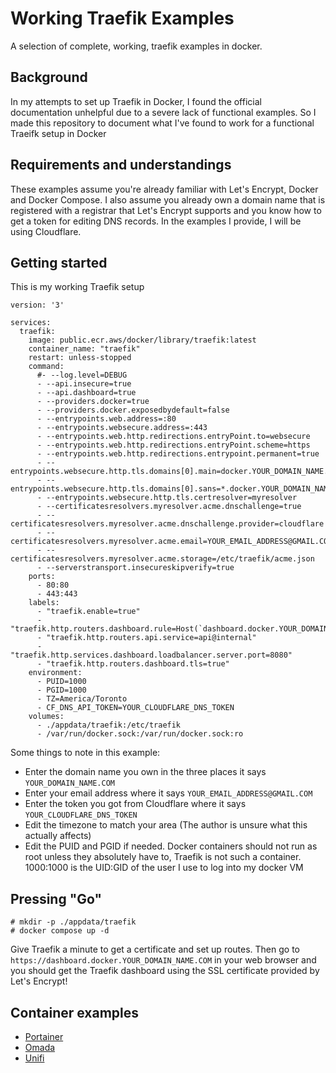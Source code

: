 # Working Traefik Examples

A selection of complete, working, traefik examples in docker.

## Background

In my attempts to set up Traefik in Docker, I found the official documentation unhelpful due to a severe lack of functional examples. So I made this repository to document what I've found to work for a functional Traeifk setup in Docker

## Requirements and understandings

These examples assume you're already familiar with Let's Encrypt, Docker and Docker Compose. I also assume you already own a domain name that is registered with a registrar that Let's Encrypt supports and you know how to get a token for editing DNS records. In the examples I provide, I will be using Cloudflare.

## Getting started

This is my working Traefik setup

    version: '3'

    services:
      traefik:
        image: public.ecr.aws/docker/library/traefik:latest
        container_name: "traefik"
        restart: unless-stopped
        command:
          #- --log.level=DEBUG
          - --api.insecure=true
          - --api.dashboard=true
          - --providers.docker=true
          - --providers.docker.exposedbydefault=false
          - --entrypoints.web.address=:80
          - --entrypoints.websecure.address=:443
          - --entrypoints.web.http.redirections.entryPoint.to=websecure
          - --entrypoints.web.http.redirections.entryPoint.scheme=https
          - --entrypoints.web.http.redirections.entrypoint.permanent=true
          - --entrypoints.websecure.http.tls.domains[0].main=docker.YOUR_DOMAIN_NAME.COM
          - --entrypoints.websecure.http.tls.domains[0].sans=*.docker.YOUR_DOMAIN_NAME.COM
          - --entrypoints.websecure.http.tls.certresolver=myresolver
          - --certificatesresolvers.myresolver.acme.dnschallenge=true
          - --certificatesresolvers.myresolver.acme.dnschallenge.provider=cloudflare
          - --certificatesresolvers.myresolver.acme.email=YOUR_EMAIL_ADDRESS@GMAIL.COM
          - --certificatesresolvers.myresolver.acme.storage=/etc/traefik/acme.json
          - --serverstransport.insecureskipverify=true
        ports:
          - 80:80
          - 443:443
        labels:
          - "traefik.enable=true"
          - "traefik.http.routers.dashboard.rule=Host(`dashboard.docker.YOUR_DOMAIN_NAME.COM`)"
          - "traefik.http.routers.api.service=api@internal"
          - "traefik.http.services.dashboard.loadbalancer.server.port=8080"
          - "traefik.http.routers.dashboard.tls=true"
        environment:
          - PUID=1000
          - PGID=1000
          - TZ=America/Toronto
          - CF_DNS_API_TOKEN=YOUR_CLOUDFLARE_DNS_TOKEN
        volumes:
          - ./appdata/traefik:/etc/traefik
          - /var/run/docker.sock:/var/run/docker.sock:ro
  
  Some things to note in this example: 
  
   * Enter the domain name you own in the three places it says `YOUR_DOMAIN_NAME.COM` 
   * Enter your email address where it says `YOUR_EMAIL_ADDRESS@GMAIL.COM` 
   * Enter the token you got from Cloudflare where it says `YOUR_CLOUDFLARE_DNS_TOKEN`
   * Edit the timezone to match your area (The author is unsure what this actually affects)
   * Edit the PUID and PGID if needed. Docker containers should not run as root unless they absolutely have to, Traefik is not such a container. 1000:1000 is the UID:GID of the user I use to log into my docker VM
   
## Pressing "Go"

```
# mkdir -p ./appdata/traefik
# docker compose up -d
```

Give Traefik a minute to get a certificate and set up routes. Then go to `https://dashboard.docker.YOUR_DOMAIN_NAME.COM` in your web browser and you should get the Traefik dashboard using the SSL certificate provided by Let's Encrypt!

## Container examples

 * [Portainer](Portainer.md)
 * [Omada](Omada.md)
 * [Unifi](Unifi.md)
